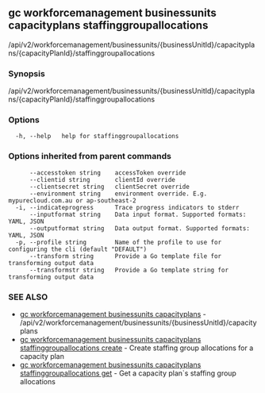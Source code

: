 ## gc workforcemanagement businessunits capacityplans staffinggroupallocations

/api/v2/workforcemanagement/businessunits/{businessUnitId}/capacityplans/{capacityPlanId}/staffinggroupallocations

### Synopsis

/api/v2/workforcemanagement/businessunits/{businessUnitId}/capacityplans/{capacityPlanId}/staffinggroupallocations

### Options

```
  -h, --help   help for staffinggroupallocations
```

### Options inherited from parent commands

```
      --accesstoken string    accessToken override
      --clientid string       clientId override
      --clientsecret string   clientSecret override
      --environment string    environment override. E.g. mypurecloud.com.au or ap-southeast-2
  -i, --indicateprogress      Trace progress indicators to stderr
      --inputformat string    Data input format. Supported formats: YAML, JSON
      --outputformat string   Data output format. Supported formats: YAML, JSON
  -p, --profile string        Name of the profile to use for configuring the cli (default "DEFAULT")
      --transform string      Provide a Go template file for transforming output data
      --transformstr string   Provide a Go template string for transforming output data
```

### SEE ALSO

* [gc workforcemanagement businessunits capacityplans](gc_workforcemanagement_businessunits_capacityplans.html)	 - /api/v2/workforcemanagement/businessunits/{businessUnitId}/capacityplans
* [gc workforcemanagement businessunits capacityplans staffinggroupallocations create](gc_workforcemanagement_businessunits_capacityplans_staffinggroupallocations_create.html)	 - Create staffing group allocations for a capacity plan
* [gc workforcemanagement businessunits capacityplans staffinggroupallocations get](gc_workforcemanagement_businessunits_capacityplans_staffinggroupallocations_get.html)	 - Get a capacity plan`s staffing group allocations


